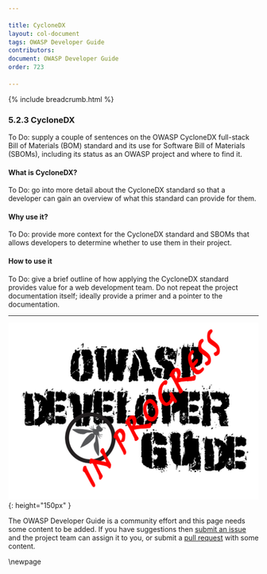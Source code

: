 ```yaml
---

title: CycloneDX
layout: col-document
tags: OWASP Developer Guide
contributors:
document: OWASP Developer Guide
order: 723

---
```


{% include breadcrumb.html %}

### 5.2.3 CycloneDX

To Do: supply a couple of sentences on the OWASP CycloneDX full-stack Bill of Materials (BOM) standard
and its use for Software Bill of Materials (SBOMs), including its status as an OWASP project and where to find it.

#### What is CycloneDX?

To Do: go into more detail about the CycloneDX standard so that a developer
can gain an overview of what this standard can provide for them.

#### Why use it?

To Do: provide more context for the CycloneDX standard and SBOMs that allows developers to determine
whether to use them in their project.

#### How to use it

To Do: give a brief outline of how applying the CycloneDX standard provides value for a web development team.
Do not repeat the project documentation itself; ideally provide a primer and a pointer to the documentation.

----

![Developer Guide](../../assets/images/dg_wip.png "OWASP Developer Guide"){: height="150px" }

The OWASP Developer Guide is a community effort and this page needs some content to be added.
If you have suggestions then [submit an issue][issue070203] and the project team can assign it to you,
or submit a [pull request][pr] with some content.

[issue070203]: https://github.com/OWASP/www-project-developer-guide/issues/new?labels=enhancement&template=request.md&title=Update:%2007-implementation/02-dependencies/03-cyclonedx
[pr]: https://github.com/OWASP/www-project-developer-guide/pulls

\newpage
